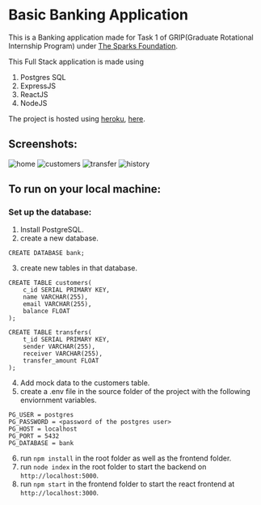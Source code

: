 # Basic Banking Application

This is a Banking application made for Task 1 of GRIP(Graduate Rotational Internship Program) under [The Sparks Foundation](https://www.thesparksfoundationsingapore.org/).

This Full Stack application is made using
1. Postgres SQL
2. ExpressJS
3. ReactJS
4. NodeJS

The project is hosted using [heroku](https://www.heroku.com/about), [here](https://grip-banking-app.herokuapp.com/).

## Screenshots:

![home](https://github.com/Maryll-castelino/grip-banking-app/blob/master/screenshots/home.png?raw=true)
![customers](https://github.com/Maryll-castelino/grip-banking-app/blob/master/screenshots/customers.png?raw=true)
![transfer](https://github.com/Maryll-castelino/grip-banking-app/blob/master/screenshots/transfer.png?raw=true)
![history](https://github.com/Maryll-castelino/grip-banking-app/blob/master/screenshots/history.png?raw=true)

## To run on your local machine:

### Set up the database:
1. Install PostgreSQL.
2. create a new database.
```
CREATE DATABASE bank;
```
3. create new tables in that database.
```
CREATE TABLE customers(
    c_id SERIAL PRIMARY KEY,
    name VARCHAR(255),
    email VARCHAR(255),
    balance FLOAT
);

CREATE TABLE transfers(
    t_id SERIAL PRIMARY KEY,
    sender VARCHAR(255),
    receiver VARCHAR(255),
    transfer_amount FLOAT
);
```

4. Add mock data to the customers table.
5. create a .env file in the source folder of the project with the following enviornment variables.
```
PG_USER = postgres
PG_PASSWORD = <password of the postgres user>
PG_HOST = localhost
PG_PORT = 5432
PG_DATABASE = bank
```
6. run `npm install` in the root folder as well as the frontend folder.
7. run `node index` in the root folder to start the backend on `http://localhost:5000`.
8. run `npm start` in the frontend folder to start the react frontend at `http://localhost:3000`.

